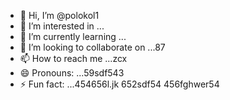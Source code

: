 - 👋 Hi, I’m @polokol1
- 👀 I’m interested in ...
- 🌱 I’m currently learning ...
- 💞️ I’m looking to collaborate on ...87
- 📫 How to reach me ...zcx
- 😄 Pronouns: ...59sdf543
- ⚡ Fun fact: ...454656l.jk
652sdf54
  456fghwer54
<!---fgm
polokol1/polokol1 is a ✨ special ✨ repository b55ecause its `README.md` (this file) appears on your GitHub profile.
You can click the Preview link to take a look at your changes.
--->
